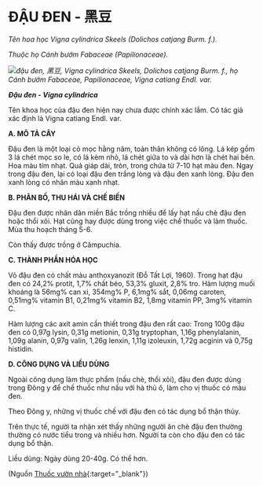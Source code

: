 # ĐẬU ĐEN - 黑豆

*Tên hoa học Vigna cylindrica Skeels (Dolichos catjang Burm. f.).*

*Thuộc họ Cánh bướm Fabaceae (Papilionaceae).*

*![đậu đen, 黑豆, Vigna cylindrica Skeels, Dolichos catjang Burm. f., họ Cánh bướm Fabaceae, Papilionaceae, Vigna catiang Endl. var.](/imgs/caythuoc/dtl/dau-den.jpg)*

***Đậu đen - Vigna cylindrica***

Tên khoa học của đậu đen hiện nay chưa được chính xác lắm. Có tác giả xác định là Vigna catiang Endl. var.

**A. MÔ TẢ CÂY**

Đậu đen là một loại cỏ mọc hằng năm, toàn thân không có lông. Lá kép gồm 3 lá chét mọc so le, có lá kèm nhỏ, lá chét giữa to và dài hơn là chét hai bên. Hoa màu tím nhạt. Quả giáp dài, tròn, trong chứa từ 7-10 hạt màu đen. Ngay trong đậu đen, lại có loại đậu đen trắng lòng và đậu đen xanh lòng. Đậu đen xanh lòng có nhân màu xanh nhạt.

**B. PHÂN BỐ, THU HÁI VÀ CHẾ BIẾN**

Đậu đen được nhân dân miền Bắc trồng nhiều để lấy hạt nấu chè đậu đen hoặc thổi xôi. Hạt cũng hay được dùng trong việc chế thuốc và làm thuốc. Mùa thu hoạch tháng 5-6.

Còn thấy được trồng ở Cămpuchia.

**C. THÀNH PHẦN HÓA HỌC**

Vỏ đậu đen có chất màu anthoxyanozit (Đỗ Tất Lợi, 1960). Trong hạt đậu đen có 24,2% protit, 1,7% chất béo, 53,3% gluxit, 2,8% tro. Hàm lượng muối khoáng là 56mg% can xi, 354mg% P, 6,1mg% sắt, 0,06mg caroten, 0,51mg% vitamin B1, 0,21mg% vitamin B2, 1,8mg vitamin PP, 3mg% vitamin C.

Hàm lượng các axit amin cần thiết trong đậu đen rất cao: Trong 100g đậu đen có 0,97g lysin, 0,31g metionin, 0,31g tryptophan, 1,16g phenylalanin, 1,09g alanin, 0,97g valin, 1,26g lenxin, 1,11g izoleuxin, 1,72g acginin và 0,75g histidin.

**D. CÔNG DỤNG VÀ LIỀU DÙNG**

Ngoài công dụng làm thực phẩm (nấu chè, thổi xôi), đậu đen được dùng trong Đông y để chế thuốc như nấu với hà thủ ô, làm cho vị thuốc có màu đen.

Theo Đông y, những vị thuốc chế với đậu đen có tác dụng bổ thận thủy.

Trên thực tế, người ta nhận xét thấy những người ăn chè đậu đen thường thường có nước tiểu trong và nhiều hơn. Người ta còn cho đậu đen có tác dụng bổ thận.

Liều dùng: Ngày dùng 20-40g. Có thể hơn.


(Nguồn [Thuốc vườn nhà](http://thuocvuonnha.com){:target="_blank"})